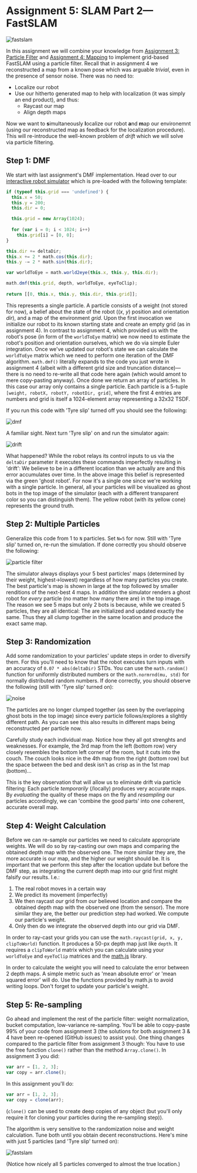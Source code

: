 # Assignment 5: SLAM Part 2&mdash;FastSLAM

![fastslam](n5_noresample.jpg)

In this assignment we will combine your knowledge from [Assignment 3: Particle Filter](https://github.com/denniskb/hy475/tree/master/assign3_particle_filter) and [Assignment 4: Mapping](https://github.com/denniskb/hy475/tree/master/assign4_mapping) to implement grid-based FastSLAM using a particle filter. Recall that in assignment 4 we reconstructed a map from a known pose which was arguable *trivial*, even in the presence of sensor noise. There was no need to:

- Localize our robot
- Use our hitherto generated map to help with localization (it was simply an end product), and thus:
  - Raycast our map
  - Align depth maps

Now we want to **s**imultaneously **l**ocalize our robot **a**nd **m**ap our environemnt (using our reconstructed map as feedback for the localization procedure). This will re-introduce the well-known problem of *drift* which we will solve via particle filtering.

## Step 1: DMF

We start with last assignment's DMF implementation. Head over to our [interactive robot simulator](https://bautembach.de/hy475/assign5/) which is pre-loaded with the following template:

```javascript
if (typeof this.grid === 'undefined') {
  this.x = 50;
  this.y = 200;
  this.dir = 0;

  this.grid = new Array(1024);
  
  for (var i = 0; i < 1024; i++)
    this.grid[i] = [0, 0];
}

this.dir += deltaDir;
this.x += 2 * math.cos(this.dir);
this.y -= 2 * math.sin(this.dir);

var worldToEye = math.world2eye(this.x, this.y, this.dir);

math.dmf(this.grid, depth, worldToEye, eyeToClip);
  
return [[0, this.x, this.y, this.dir, this.grid]];
```

This represents a single particle. A particle consists of a weight (not stored for now), a belief about the state of the robot ((*x*, *y*) position and orientation *dir*), and a map of the environment *grid*. Upon the first invocation we initialize our robot to its known starting state and create an empty grid (as in assignment 4). In contrast to assignment 4, which provided us with the robot's pose (in form of the `worldToEye` matrix) we now need to estimate the robot's position and orientation ourselves, which we do via simple Euler integration. Once we've updated our robot's state we can calculate the `worldToEye` matrix which we need to perform one iteration of the DMF algorithm. `math.dmf()` literally expands to the code you just wrote in assignment 4 (albeit with a different grid size and truncation distance)&mdash;there is no need to re-write all that code here again (which would amont to mere copy-pasting anyway). Once done we return an array of particles. In this case our array only contains a single particle. Each particle is a 5-tuple `[weight, robotX, robotY, robotDir, grid]`, where the first 4 entries are numbers and grid is itself a 1024-element array representing a 32x32 TSDF.

If you run this code with 'Tyre slip' turned off you should see the following:

![dmf](dmf.jpg)

A familiar sight. Next turn 'Tyre slip' on and run the simulator again:

![drift](drift.jpg)

What happened? While the robot relays its control inputs to us via the `deltaDir` parameter it executes these commands imperfectly resulting in 'drift': We believe to be in a different location than we actually are and this error accumulates over time. In the above image this belief is represented via the green 'ghost robot'. For now it's a single one since we're working with a single particle. In general, all your particles will be visualized as ghost bots in the top image of the simulator (each with a different transparent color so you can distinguish them). The yellow robot (with its yellow cone) represents the ground truth.

## Step 2: Multiple Particles

Generalize this code from 1 to `N` particles. Set `N=5` for now. Still with 'Tyre slip' turned on, re-run the simulation. If done correctly you should observe the following:

![particle filter](n5_nonoise.jpg)

The simulator always displays your 5 best particles' maps (determined by their weight, highest&rarr;lowest)  regardless of how many particles you create. The best particle's map is shown in large at the top followed by smaller renditions of the next-best 4 maps. In addition the simulator renders a ghost robot for *every* particle (no matter how many there are) in the top image. The reason we see 5 maps but only 2 bots is because, while we created 5 particles, they are all identical: The are initialized and updated exactly the same. Thus they all clump together in the same location and produce the exact same map.

## Step 3: Randomization

Add some randomization to your particles' update steps in order to diversify them. For this you'll need to know that the robot executes turn inputs with an accuracy of `0.07 * abs(deltaDir)` STDs. You can use the `math.random()` function for uniformly distributed numbers or the `math.normrnd(mu, std)` for normally distributed random numbers. If done correctly, you should observe the following (still with 'Tyre slip' turned on):

![noise](n5_noresample.jpg)

The particles are no longer clumped together (as seen by the overlapping ghost bots in the top image) since every particle follows/explores a slightly different path. As you can see this also results in different maps being reconstructed per particle now.

Carefully study each individual map. Notice how they all got strenghts and weaknesses. For example, the 3rd map from the left (bottom row) very closely resembles the bottom left corner of the room, but it cuts into the couch. The couch looks nice in the 4th map from the right (bottom row) but the space between the bed and desk isn't as crisp as in the 1st map (bottom)...

This is the key observation that will allow us to eliminate drift via particle filtering: Each particle *temporarily* (/locally) produces very accurate maps. By *evaluating* the quality of these maps on the fly and *resampling* our particles accordingly, we can 'combine the good parts' into one coherent, accurate overall map.

## Step 4: Weight Calculation

Before we can re-sample our particles we need to calculate appropriate weights. We will do so by ray-casting our own maps and comparing the obtained depth map with the observed one. The more similar they are, the more accurate is our map, and the higher our weight should be. It is important that we perform this step after the location update but before the DMF step, as integrating the current depth map into our grid first might falsify our results. I.e.:

1. The real robot moves in a certain way
2. We predict its movement (imperfectly)
3. We then raycast *our* grid from *our* believed location and compare the obtained depth map with the observed one (from the sensor). The more similar they are, the better our prediction step had worked. We compute our particle's weight.
4. Only then do we integrate the observed depth into our grid via DMF.

In order to ray-cast your grids you can use the `math.raycast(grid, x, y, clipToWorld)` function. It produces a 50-px depth map just like `depth`. It requires a `clipToWorld` matrix which you can calculate using your `worldToEye` and `eyeToClip` matrices and the [math.js](https://mathjs.org/docs/reference/functions.html) library.

In order to calculate the weight you will need to calculate the error between 2 depth maps. A simple metric such as 'mean absolute error' or 'mean squared error' will do. Use the functions provided by math.js to avoid writing loops. Don't forget to update your particle's weight.

## Step 5: Re-sampling

Go ahead and implement the rest of the particle filter: weight normalization, bucket computation, low-variance re-sampling. You'll be able to copy-paste 99% of your code from assignment 3 (the solutions for both assignment 3 & 4 have been re-opened (GitHub issues) to assist you). One thing changes compared to the particle filter from assignment 3 though: You have to use the free function `clone()` rather than the method `Array.clone()`. In assignment 3 you did:

```javascript
var arr = [1, 2, 3];
var copy = arr.clone();
```

In this assignment you'll do:

```javascript
var arr = [1, 2, 3];
var copy = clone(arr);
```

(`clone()` can be used to create deep copies of any object (but you'll only require it for cloning your particles during the re-sampling step)).

The algorithm is very sensitive to the randomization noise and weight calculation. Tune both until you obtain decent reconstructions. Here's mine with just 5 particles (and 'Tyre slip' turned on):

![fastslam](final.jpg)

(Notice how nicely all 5 particles converged to almost the true location.)